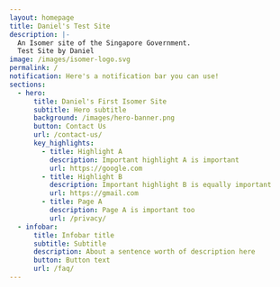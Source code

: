 ```yaml
---
layout: homepage
title: Daniel's Test Site
description: |-
  An Isomer site of the Singapore Government.
  Test Site by Daniel
image: /images/isomer-logo.svg
permalink: /
notification: Here's a notification bar you can use!
sections:
  - hero:
      title: Daniel's First Isomer Site
      subtitle: Hero subtitle
      background: /images/hero-banner.png
      button: Contact Us
      url: /contact-us/
      key_highlights:
        - title: Highlight A
          description: Important highlight A is important
          url: https://google.com
        - title: Highlight B
          description: Important highlight B is equally important
          url: https://gmail.com
        - title: Page A
          description: Page A is important too
          url: /privacy/
  - infobar:
      title: Infobar title
      subtitle: Subtitle
      description: About a sentence worth of description here
      button: Button text
      url: /faq/
---
```

